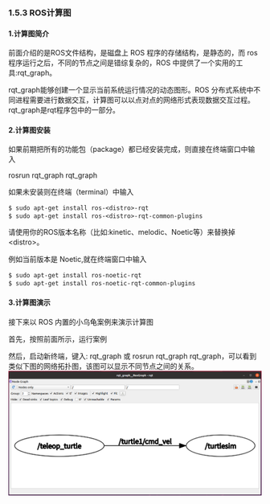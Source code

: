 ### 1.5.3 ROS计算图

#### 1.计算图简介

前面介绍的是ROS文件结构，是磁盘上 ROS 程序的存储结构，是静态的，而 ros 程序运行之后，不同的节点之间是错综复杂的，ROS 中提供了一个实用的工具:rqt\_graph。

rqt\_graph能够创建一个显示当前系统运行情况的动态图形。ROS 分布式系统中不同进程需要进行数据交互，计算图可以以点对点的网络形式表现数据交互过程。rqt\_graph是rqt程序包中的一部分。

#### 2.计算图安装

如果前期把所有的功能包（package）都已经安装完成，则直接在终端窗口中输入

rosrun rqt\_graph rqt\_graph

如果未安装则在终端（terminal）中输入

```
$ sudo apt-get install ros-<distro>-rqt
$ sudo apt-get install ros-<distro>-rqt-common-plugins
```

请使用你的ROS版本名称（比如:kinetic、melodic、Noetic等）来替换掉&lt;distro&gt;。

例如当前版本是 Noetic,就在终端窗口中输入

```
$ sudo apt-get install ros-noetic-rqt
$ sudo apt-get install ros-noetic-rqt-common-plugins
```

#### 3.计算图演示

接下来以 ROS 内置的小乌龟案例来演示计算图

首先，按照前面所示，运行案例

然后，启动新终端，键入: rqt\_graph 或 rosrun rqt\_graph rqt\_graph，可以看到类似下图的网络拓扑图，该图可以显示不同节点之间的关系。![](/assets/计算图.PNG)

